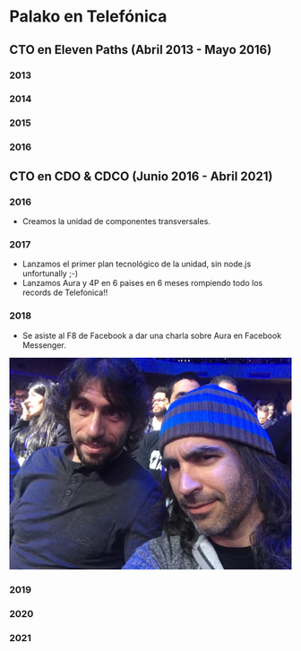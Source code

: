 # Palako en Telefónica
## CTO en Eleven Paths (Abril 2013 - Mayo 2016)
### 2013
### 2014
### 2015
### 2016
## CTO en CDO & CDCO (Junio 2016 - Abril 2021)
### 2016
* Creamos la unidad de componentes transversales.
### 2017
* Lanzamos el primer plan tecnológico de la unidad, sin node.js unfortunally ;-)
* Lanzamos Aura y 4P en 6 paises en 6 meses rompiendo todo los records de Telefonica!!
### 2018
* Se asiste al F8 de Facebook a dar una charla sobre Aura en Facebook Messenger.  

![F8](/images/f8.png)
 
### 2019
### 2020
### 2021
